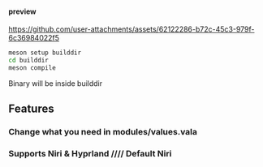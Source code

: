 #### preview


https://github.com/user-attachments/assets/62122286-b72c-45c3-979f-6c36984022f5


```sh
meson setup builddir
cd builddir
meson compile
```

Binary will be inside builddir

## Features
### Change what you need in modules/values.vala

### Supports Niri & Hyprland //// Default Niri